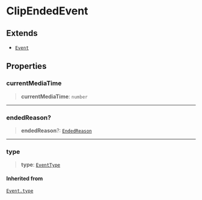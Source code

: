 # ClipEndedEvent

## Extends

- [`Event`](reference/classes/Event.md)

## Properties

### currentMediaTime

> **currentMediaTime**: `number`

***

### endedReason?

> **endedReason**?: [`EndedReason`](reference/type-aliases/EndedReason.md)

***

### type

> **type**: [`EventType`](reference/enumerations/EventType.md)

#### Inherited from

[`Event.type`](reference/classes/Event.md#type)
